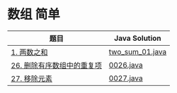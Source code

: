 
# 数组 简单
题目|Java Solution
--|--
[1. 两数之和](https://leetcode.cn/problems/two-sum/)|[two_sum_01.java](leetcode/1001-1010/java/two_sum_01.java)
[26. 删除有序数组中的重复项](https://leetcode.cn/problems/remove-duplicates-from-sorted-array/)|[0026.java](leetcode/1021-1030/java/0026.java)
[27. 移除元素](https://leetcode.cn/problems/remove-element/)|[0027.java](leetcode/1021-1030/java/0027.java)